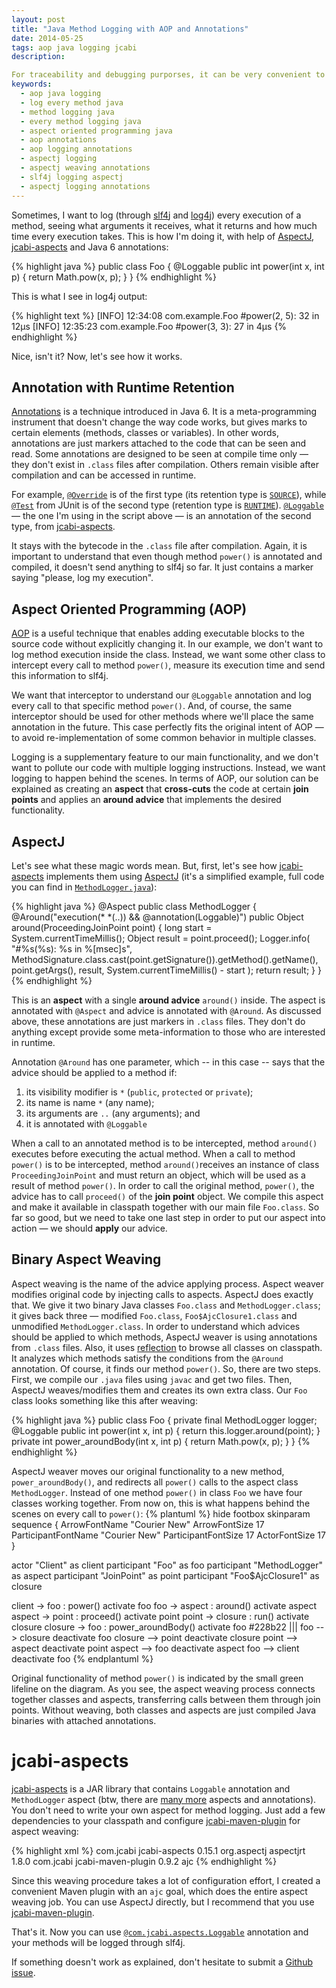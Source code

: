 ```yaml
---
layout: post
title: "Java Method Logging with AOP and Annotations"
date: 2014-05-25
tags: aop java logging jcabi
description:

For traceability and debugging purporses, it can be very convenient to log execution details of every method. This article explains how this can be done with AspectJ  and Java annotations.
keywords:
  - aop java logging
  - log every method java
  - method logging java
  - every method logging java
  - aspect oriented programming java
  - aop annotations
  - aop logging annotations
  - aspectj logging
  - aspectj weaving annotations
  - slf4j logging aspectj
  - aspectj logging annotations
---
```


Sometimes, I want to log (through [slf4j](http://www.slf4j.org) and [log4j](http://logging.apache.org/log4j/2.x/)) every execution of a method, seeing what arguments it receives, what it returns and how much time every execution takes. This is how I'm doing it, with help of [AspectJ](http://eclipse.org/aspectj/), [jcabi-aspects](http://aspects.jcabi.com) and Java 6 annotations:

{% highlight java %}
public class Foo {
  @Loggable
  public int power(int x, int p) {
    return Math.pow(x, p);
  }
}
{% endhighlight %}

This is what I see in log4j output:

{% highlight text %}
[INFO] 12:34:08 com.example.Foo #power(2, 5): 32 in 12μs
[INFO] 12:35:23 com.example.Foo #power(3, 3): 27 in 4μs
{% endhighlight %}

Nice, isn't it? Now, let's see how it works.

## Annotation with Runtime Retention

[Annotations](http://en.wikipedia.org/wiki/Java_annotation) is a technique introduced in Java 6. It is a meta-programming instrument that doesn't change the way code works, but gives marks to certain elements (methods, classes or variables). In other words, annotations are just markers attached to the code that can be seen and read. Some annotations are designed to be seen at compile time only &mdash; they don't exist in `.class` files after compilation. Others remain visible after compilation and can be accessed in runtime.

For example,
[`@Override`](http://docs.oracle.com/javase/7/docs/api/java/lang/Override.html) is of the first type (its retention type is [`SOURCE`](http://docs.oracle.com/javase/7/docs/api/java/lang/annotation/RetentionPolicy.html#SOURCE)), while [`@Test`](http://junit.sourceforge.net/javadoc/org/junit/Test.html) from JUnit is of the second type (retention type is [`RUNTIME`](http://docs.oracle.com/javase/7/docs/api/java/lang/annotation/RetentionPolicy.html#RUNTIME)).
[`@Loggable`](http://aspects.jcabi.com/apidocs-0.15.1/com/jcabi/aspects/Loggable.html) &mdash; the one I'm using in the script above &mdash; is an annotation of the second type, from [jcabi-aspects](http://aspects.jcabi.com).

It stays with the bytecode in the `.class` file after compilation. Again, it is important to understand that even though method `power()` is annotated and compiled, it doesn't send anything to slf4j so far. It just contains a marker saying "please, log my execution".

## Aspect Oriented Programming (AOP)

[AOP](http://en.wikipedia.org/wiki/Aspect-oriented_programming) is a useful technique that enables adding executable blocks to the source code without explicitly changing it. In our example, we don't want to log method execution inside the class. Instead, we want some other class to intercept every call to method `power()`, measure its execution time and send this information to slf4j.

We want that interceptor to understand our `@Loggable` annotation and log every call to that specific method `power()`. And, of course, the same interceptor should be used for other methods where we'll place the same annotation in the future.
This case perfectly fits the original intent of AOP &mdash; to avoid re-implementation of some common behavior in multiple classes.

Logging is a supplementary feature to our main functionality, and we don't want to pollute our code with multiple logging instructions. Instead, we want logging to happen behind the scenes.
In terms of AOP, our solution can be explained as creating an **aspect** that **cross-cuts** the code at certain **join points** and applies an **around advice** that implements the desired functionality.

## AspectJ

Let's see what these magic words mean. But, first, let's see how [jcabi-aspects](http://aspects.jcabi.com) implements them using [AspectJ](http://eclipse.org/aspectj/) (it's a simplified example, full code you can find in [`MethodLogger.java`](https://github.com/jcabi/jcabi-aspects/blob/jcabi-0.15.2/src/main/java/com/jcabi/aspects/aj/MethodLogger.java)):

{% highlight java %}
@Aspect
public class MethodLogger {
  @Around("execution(* *(..)) && @annotation(Loggable)")
  public Object around(ProceedingJoinPoint point) {
    long start = System.currentTimeMillis();
    Object result = point.proceed();
    Logger.info(
      "#%s(%s): %s in %[msec]s",
      MethodSignature.class.cast(point.getSignature()).getMethod().getName(),
      point.getArgs(),
      result,
      System.currentTimeMillis() - start
    );
    return result;
  }
}
{% endhighlight %}

This is an **aspect** with a single **around advice** `around()` inside. The aspect is annotated with `@Aspect` and advice is annotated with `@Around`. As discussed above, these annotations are just markers in `.class` files. They don't do anything except provide some meta-information to those who are interested in runtime.

Annotation `@Around` has one parameter, which -- in this case -- says that the advice should be applied to a method if:

 1. its visibility modifier is `*` (`public`, `protected` or `private`);
 2. its name is name `*` (any name);
 3. its arguments are `..` (any arguments); and
 4. it is annotated with `@Loggable`

When a call to an annotated method is to be intercepted, method `around()` executes before executing the actual method. When a call to method `power()` is to be intercepted, method `around()`receives an instance of class `ProceedingJoinPoint` and must return an object, which will be used as a result of method `power()`.
In order to call the original method, `power()`, the advice has to call `proceed()` of the **join point** object.
We compile this aspect and make it available in classpath together with our main file `Foo.class`. So far so good, but we need to take one last step in order to put our aspect into action &mdash; we should **apply** our advice.

## Binary Aspect Weaving

Aspect weaving is the name of the advice applying process. Aspect weaver modifies original code by injecting calls to aspects. AspectJ does exactly that. We give it two binary Java classes `Foo.class` and `MethodLogger.class`; it gives back three &mdash; modified `Foo.class`, `Foo$AjcClosure1.class` and unmodified `MethodLogger.class`.
In order to understand which advices should be applied to which methods, AspectJ weaver is using annotations from `.class` files. Also, it uses [reflection](http://docs.oracle.com/javase/tutorial/reflect/) to browse all classes on classpath. It analyzes which methods satisfy the conditions from the `@Around` annotation. Of course, it finds our method `power()`.
So, there are two steps. First, we compile our `.java` files using `javac` and get two files. Then, AspectJ weaves/modifies them and creates its own extra class. Our `Foo` class looks something like this after weaving:

{% highlight java %}
public class Foo {
  private final MethodLogger logger;
  @Loggable
  public int power(int x, int p) {
    return this.logger.around(point);
  }
  private int power_aroundBody(int x, int p) {
    return Math.pow(x, p);
  }
}
{% endhighlight %}

AspectJ weaver moves our original functionality to a new method, `power_aroundBody()`, and redirects all `power()` calls to the aspect class `MethodLogger`.
Instead of one method `power()` in class `Foo` we have four classes working together. From now on, this is what happens behind the scenes on every call to `power()`:
{% plantuml %}
hide footbox
skinparam sequence {
  ArrowFontName "Courier New"
  ArrowFontSize 17
  ParticipantFontName "Courier New"
  ParticipantFontSize 17
  ActorFontSize 17
}

actor "Client" as client
participant "Foo" as foo
participant "MethodLogger" as aspect
participant "JoinPoint" as point
participant "Foo$AjcClosure1" as closure

client -> foo : power()
activate foo
foo -> aspect : around()
activate aspect
aspect -> point : proceed()
activate point
point -> closure : run()
activate closure
closure -> foo : power_aroundBody()
activate foo #228b22
|||
foo --> closure
deactivate foo
closure --> point
deactivate closure
point --> aspect
deactivate point
aspect --> foo
deactivate aspect
foo --> client
deactivate foo
{% endplantuml %}

Original functionality of method `power()` is indicated by the small green lifeline on the diagram.
As you see, the aspect weaving process connects together classes and aspects, transferring calls between them through join points. Without weaving, both classes and aspects are just compiled Java binaries with attached annotations.

# jcabi-aspects

[jcabi-aspects](http://aspects.jcabi.com) is a JAR library that contains `Loggable` annotation and `MethodLogger` aspect (btw, there are [many more](http://aspects.jcabi.com) aspects and annotations). You don't need to write your own aspect for method logging. Just add a few dependencies to your classpath and configure [jcabi-maven-plugin](http://plugin.jcabi.com) for aspect weaving:

{% highlight xml %}
<project>
  <depenencies>
    <dependency>
      <dependency>
        <groupId>com.jcabi</groupId>
        <artifactId>jcabi-aspects</artifactId>
        <version>0.15.1</version>
      </dependency>
      <dependency>
        <groupId>org.aspectj</groupId>
        <artifactId>aspectjrt</artifactId>
        <version>1.8.0</version>
      </dependency>
    </dependency>
  </depenencies>
  <build>
    <plugins>
      <plugin>
        <groupId>com.jcabi</groupId>
        <artifactId>jcabi-maven-plugin</artifactId>
        <version>0.9.2</version>
        <executions>
          <execution>
            <goals>
              <goal>ajc</goal>
            </goals>
          </execution>
        </executions>
      </plugin>
    </plugins>
  </build>
</project>
{% endhighlight %}

Since this weaving procedure takes a lot of configuration effort, I created a convenient Maven plugin with an `ajc` goal, which does the entire aspect weaving job. You can use AspectJ directly, but I recommend that you use [jcabi-maven-plugin](http://plugin.jcabi.com).

That's it. Now you can use [`@com.jcabi.aspects.Loggable`](http://aspects.jcabi.com/apidocs-0.15.1/com/jcabi/aspects/Loggable.html) annotation and your methods will be logged through slf4j.

If something doesn't work as explained, don't hesitate to submit a [Github issue](https://github.com/jcabi/jcabi-aspects/issues).
